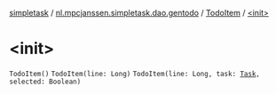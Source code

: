 [simpletask](../../index.md) / [nl.mpcjanssen.simpletask.dao.gentodo](../index.md) / [TodoItem](index.md) / [&lt;init&gt;](.)

# &lt;init&gt;

`TodoItem()`
`TodoItem(line: Long)`
`TodoItem(line: Long, task: `[`Task`](../../nl.mpcjanssen.simpletask.task/-task/index.md)`, selected: Boolean)`